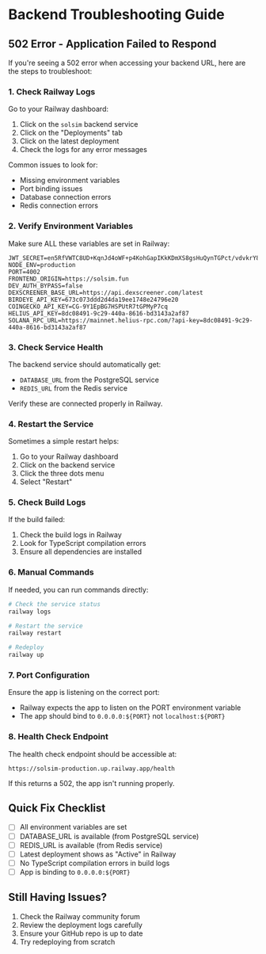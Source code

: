# Backend Troubleshooting Guide

## 502 Error - Application Failed to Respond

If you're seeing a 502 error when accessing your backend URL, here are the steps to troubleshoot:

### 1. Check Railway Logs

Go to your Railway dashboard:
1. Click on the `solsim` backend service
2. Click on the "Deployments" tab
3. Click on the latest deployment
4. Check the logs for any error messages

Common issues to look for:
- Missing environment variables
- Port binding issues
- Database connection errors
- Redis connection errors

### 2. Verify Environment Variables

Make sure ALL these variables are set in Railway:

```
JWT_SECRET=en5RfVWTC8UD+KqnJd4oWF+p4KohGapIKkKDmXS8gsHuQynTGPct/vdvkrY8xvoH
NODE_ENV=production
PORT=4002
FRONTEND_ORIGIN=https://solsim.fun
DEV_AUTH_BYPASS=false
DEXSCREENER_BASE_URL=https://api.dexscreener.com/latest
BIRDEYE_API_KEY=673c073ddd2d4da19ee1748e24796e20
COINGECKO_API_KEY=CG-9Y1EpBG7HSPUtR7tGPMyP7cq
HELIUS_API_KEY=8dc08491-9c29-440a-8616-bd3143a2af87
SOLANA_RPC_URL=https://mainnet.helius-rpc.com/?api-key=8dc08491-9c29-440a-8616-bd3143a2af87
```

### 3. Check Service Health

The backend service should automatically get:
- `DATABASE_URL` from the PostgreSQL service
- `REDIS_URL` from the Redis service

Verify these are connected properly in Railway.

### 4. Restart the Service

Sometimes a simple restart helps:
1. Go to your Railway dashboard
2. Click on the backend service
3. Click the three dots menu
4. Select "Restart"

### 5. Check Build Logs

If the build failed:
1. Check the build logs in Railway
2. Look for TypeScript compilation errors
3. Ensure all dependencies are installed

### 6. Manual Commands

If needed, you can run commands directly:

```bash
# Check the service status
railway logs

# Restart the service
railway restart

# Redeploy
railway up
```

### 7. Port Configuration

Ensure the app is listening on the correct port:
- Railway expects the app to listen on the PORT environment variable
- The app should bind to `0.0.0.0:${PORT}` not `localhost:${PORT}`

### 8. Health Check Endpoint

The health check endpoint should be accessible at:
```
https://solsim-production.up.railway.app/health
```

If this returns a 502, the app isn't running properly.

## Quick Fix Checklist

- [ ] All environment variables are set
- [ ] DATABASE_URL is available (from PostgreSQL service)
- [ ] REDIS_URL is available (from Redis service)
- [ ] Latest deployment shows as "Active" in Railway
- [ ] No TypeScript compilation errors in build logs
- [ ] App is binding to `0.0.0.0:${PORT}`

## Still Having Issues?

1. Check the Railway community forum
2. Review the deployment logs carefully
3. Ensure your GitHub repo is up to date
4. Try redeploying from scratch
